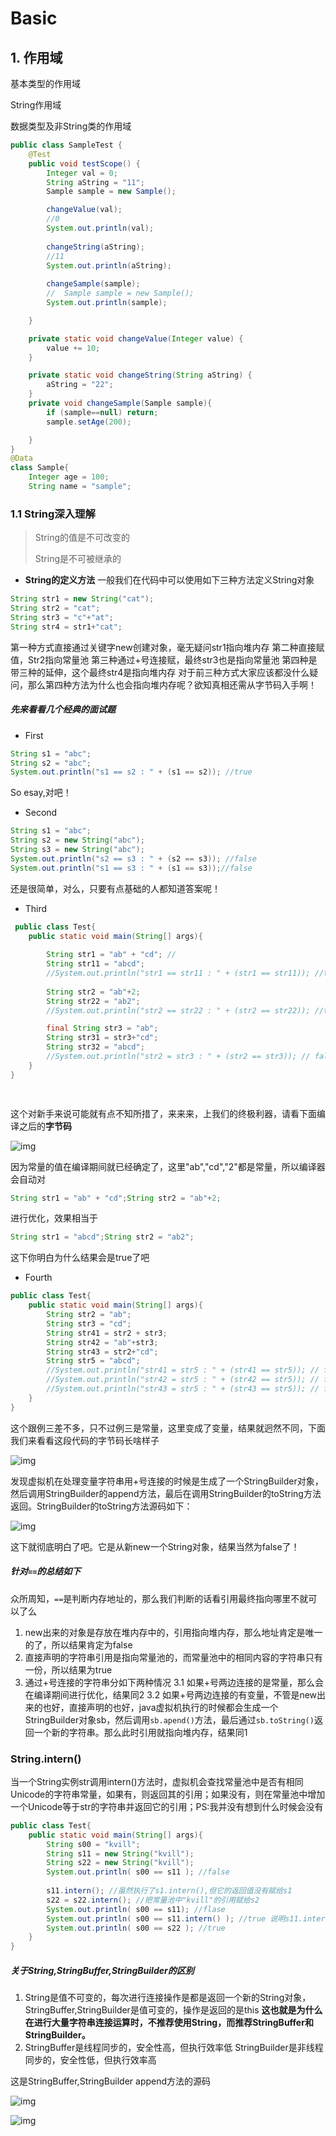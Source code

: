 # Basic

## 1. 作用域

基本类型的作用域

String作用域

数据类型及非String类的作用域

```java
public class SampleTest {
	@Test
	public void testScope() {
		Integer val = 0;
		String aString = "11";
		Sample sample = new Sample();

		changeValue(val);
		//0
		System.out.println(val);
		
		changeString(aString);
		//11
		System.out.println(aString);
	
		changeSample(sample);
		//	Sample sample = new Sample();
		System.out.println(sample);

	}

	private static void changeValue(Integer value) {
		value += 10;
	}

	private static void changeString(String aString) {
		aString = "22";
	}
	private void changeSample(Sample sample){
		if (sample==null) return;
		sample.setAge(200);

	}
}
@Data
class Sample{
	Integer age = 100;
	String name = "sample";

```

### 1.1 String深入理解

> String的值是不可改变的
>
> String是不可被继承的



- **String的定义方法**
   一般我们在代码中可以使用如下三种方法定义String对象

```java
String str1 = new String("cat");
String str2 = "cat";
String str3 = "c"+"at";
String str4 = str1+"cat";
```



第一种方式直接通过关键字new创建对象，毫无疑问str1指向堆内存
 第二种直接赋值，Str2指向常量池
 第三种通过+号连接赋，最终str3也是指向常量池
 第四种是带三种的延伸，这个最终str4是指向堆内存
 对于前三种方式大家应该都没什么疑问，那么第四种方法为什么也会指向堆内存呢？欲知真相还需从字节码入手啊！

##### 先来看看几个经典的面试题

- First

```java
String s1 = "abc";
String s2 = "abc";
System.out.println("s1 == s2 : " + (s1 == s2)); //true
```

So esay,对吧！

- Second

```java
String s1 = "abc";
String s2 = new String("abc");
String s3 = new String("abc");
System.out.println("s2 == s3 : " + (s2 == s3)); //false
System.out.println("s1 == s3 : " + (s1 == s3));//false
```

还是很简单，对么，只要有点基础的人都知道答案呢！

- Third

```java
 public class Test{
    public static void main(String[] args){
        
        String str1 = "ab" + "cd"; // 
        String str11 = "abcd";
        //System.out.println("str1 == str11 : " + (str1 == str11)); //true
        
        String str2 = "ab"+2;
        String str22 = "ab2";
        //System.out.println("str2 == str22 : " + (str2 == str22)); //true

        final String str3 = "ab"; 
        String str31 = str3+"cd"; 
        String str32 = "abcd";
        //System.out.println("str2 = str3 : " + (str2 == str3)); // false
    }
}

    
```

这个对新手来说可能就有点不知所措了，来来来，上我们的终极利器，请看下面编译之后的**字节码**

![img](assets/1987914-aec244e8721af95c.webp)





 因为常量的值在编译期间就已经确定了，这里"ab","cd","2"都是常量，所以编译器会自动对

```java
String str1 = "ab" + "cd";String str2 = "ab"+2;
```

进行优化，效果相当于

```java
String str1 = "abcd";String str2 = "ab2";
```

 这下你明白为什么结果会是true了吧



- Fourth

```java
public class Test{
    public static void main(String[] args){     
        String str2 = "ab"; 
        String str3 = "cd"; 
        String str41 = str2 + str3;
        String str42 = "ab"+str3;
        String str43 = str2+"cd";
        String str5 = "abcd";
        //System.out.println("str41 = str5 : " + (str41 == str5)); // false
        //System.out.println("str42 = str5 : " + (str42 == str5)); // false
        //System.out.println("str43 = str5 : " + (str43 == str5)); // false
    }
}
```

这个跟例三差不多，只不过例三是常量，这里变成了变量，结果就迥然不同，下面我们来看看这段代码的字节码长啥样子

![img](assets/1987914-1ec86f6f0f213af6.webp)





发现虚拟机在处理变量字符串用+号连接的时候是生成了一个StringBuilder对象，然后调用StringBuilder的append方法，最后在调用StringBuilder的toString方法返回。StringBuilder的toString方法源码如下：

![img](assets/1987914-80a011a6a18ec545.webp)



 这下就彻底明白了吧。它是从新new一个String对象，结果当然为false了！ 

##### 针对`==`的总结如下

众所周知，`==`是判断内存地址的，那么我们判断的话看引用最终指向哪里不就可以了么

1. new出来的对象是存放在堆内存中的，引用指向堆内存，那么地址肯定是唯一的了，所以结果肯定为false
2. 直接声明的字符串引用是指向常量池的，而常量池中的相同内容的字符串只有一份，所以结果为true
3. 通过+号连接的字符串分如下两种情况
    3.1 如果+号两边连接的是常量，那么会在编译期间进行优化，结果同2
    3.2 如果+号两边连接的有变量，不管是new出来的也好，直接声明的也好，java虚拟机执行的时候都会生成一个StringBuilder对象sb，然后调用`sb.apend()`方法，最后通过`sb.toString()`返回一个新的字符串。那么此时引用就指向堆内存，结果同1

### String.intern()

当一个String实例str调用intern()方法时，虚拟机会查找常量池中是否有相同Unicode的字符串常量，如果有，则返回其的引用；如果没有，则在常量池中增加一个Unicode等于str的字符串并返回它的引用；PS:我并没有想到什么时候会没有

```java
public class Test{
    public static void main(String[] args){
        String s00 = "kvill"; 
        String s11 = new String("kvill"); 
        String s22 = new String("kvill"); 
        System.out.println( s00 == s11 ); //false
      
        s11.intern(); //虽然执行了s1.intern(),但它的返回值没有赋给s1
        s22 = s22.intern(); //把常量池中"kvill"的引用赋给s2 
        System.out.println( s00 == s11); //flase
        System.out.println( s00 == s11.intern() ); //true 说明s11.intern()返回的是常量池中"kvill"的引用
        System.out.println( s00 == s22 ); //true
    }
}
```

##### 关于String,StringBuffer,StringBuilder的区别

1. String是值不可变的，每次进行连接操作是都是返回一个新的String对象，StringBuffer,StringBuilder是值可变的，操作是返回的是this
    **这也就是为什么在进行大量字符串连接运算时，不推荐使用String，而推荐StringBuffer和StringBuilder。** 
2. StringBuffer是线程同步的，安全性高，但执行效率低
    StringBuilder是非线程同步的，安全性低，但执行效率高

这是StringBuffer,StringBuilder append方法的源码

![img](assets/1987914-cf1bfaef4622e3c9.webp)



![img](assets/1987914-d39160027a4ffc91.webp)